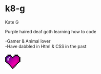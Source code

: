 # k8-g
Kate G

Purple haired deaf goth learning how to code

-Gamer & Animal lover <br>
-Have dabbled in Html & CSS in the past
<br><br>
<img src="heart.png"
width="50"/>
